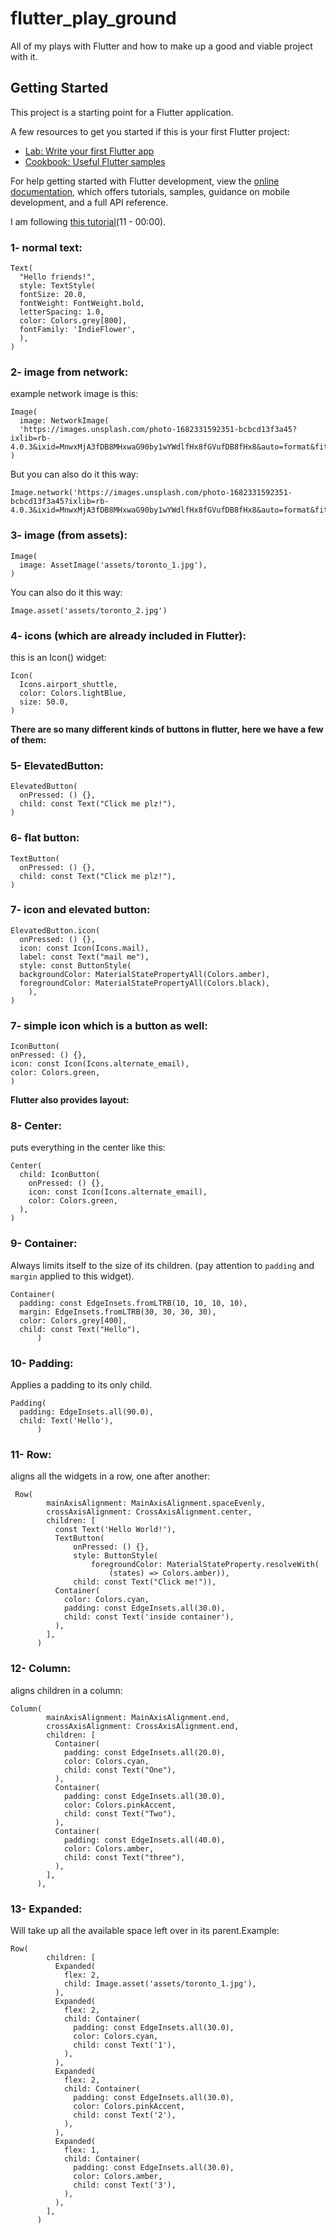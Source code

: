 # flutter_play_ground

All of my plays with Flutter and how to make up a good and viable project with it.

## Getting Started

This project is a starting point for a Flutter application.

A few resources to get you started if this is your first Flutter project:

- [Lab: Write your first Flutter app](https://docs.flutter.dev/get-started/codelab)
- [Cookbook: Useful Flutter samples](https://docs.flutter.dev/cookbook)

For help getting started with Flutter development, view the
[online documentation](https://docs.flutter.dev/), which offers tutorials,
samples, guidance on mobile development, and a full API reference.

I am following [this tutorial](https://www.youtube.com/playlist?list=PL4cUxeGkcC9jLYyp2Aoh6hcWuxFDX6PBJ)(11 - 00:00).

### 1- normal text:

```
Text(
  "Hello friends!",
  style: TextStyle(
  fontSize: 20.0,
  fontWeight: FontWeight.bold,
  letterSpacing: 1.0,
  color: Colors.grey[800],
  fontFamily: 'IndieFlower',
  ),
)
```

### 2- image from network:

example network image is this:<br/>

```
Image(
  image: NetworkImage(
  'https://images.unsplash.com/photo-1682331592351-bcbcd13f3a45?ixlib=rb-4.0.3&ixid=MnwxMjA3fDB8MHxwaG90by1wYWdlfHx8fGVufDB8fHx8&auto=format&fit=crop&w=687&q=80'),
)
```

But you can also do it this way:

```
Image.network('https://images.unsplash.com/photo-1682331592351-bcbcd13f3a45?ixlib=rb-4.0.3&ixid=MnwxMjA3fDB8MHxwaG90by1wYWdlfHx8fGVufDB8fHx8&auto=format&fit=crop&w=687&q=80')
```

### 3- image (from assets):

```
Image(
  image: AssetImage('assets/toronto_1.jpg'),
)
```

You can also do it this way:

```
Image.asset('assets/toronto_2.jpg')
```

### 4- icons (which are already included in Flutter):

this is an Icon() widget:

```
Icon(
  Icons.airport_shuttle,
  color: Colors.lightBlue,
  size: 50.0,
)
```

<strong>There are so many different kinds of buttons in flutter, here we have a few of them:</strong>

### 5- ElevatedButton:

```
ElevatedButton(
  onPressed: () {},
  child: const Text("Click me plz!"),
)
```

### 6- flat button:

```
TextButton(
  onPressed: () {},
  child: const Text("Click me plz!"),
)
```

### 7- icon and elevated button:

```
ElevatedButton.icon(
  onPressed: () {},
  icon: const Icon(Icons.mail),
  label: const Text("mail me"),
  style: const ButtonStyle(
  backgroundColor: MaterialStatePropertyAll(Colors.amber),
  foregroundColor: MaterialStatePropertyAll(Colors.black),
    ),
)
```

### 7- simple icon which is a button as well:

```
IconButton(
onPressed: () {},
icon: const Icon(Icons.alternate_email),
color: Colors.green,
)
```


<strong>Flutter also provides layout:</strong>

### 8- Center:

puts everything in the center like this:

```
Center(
  child: IconButton(
    onPressed: () {},
    icon: const Icon(Icons.alternate_email),
    color: Colors.green,
  ),
)
```

### 9- Container:

Always limits itself to the size of its children.
(pay attention to `padding` and `margin` applied to this widget).
```
Container(
  padding: const EdgeInsets.fromLTRB(10, 10, 10, 10),
  margin: EdgeInsets.fromLTRB(30, 30, 30, 30),
  color: Colors.grey[400],
  child: const Text("Hello"),
      )
```

### 10- Padding:

Applies a padding to its only child.

```
Padding(
  padding: EdgeInsets.all(90.0),
  child: Text('Hello'),
      )
```

### 11- Row:

aligns all the widgets in a row, one after another:

```
 Row(
        mainAxisAlignment: MainAxisAlignment.spaceEvenly,
        crossAxisAlignment: CrossAxisAlignment.center,
        children: [
          const Text('Hello World!'),
          TextButton(
              onPressed: () {},
              style: ButtonStyle(
                  foregroundColor: MaterialStateProperty.resolveWith(
                      (states) => Colors.amber)),
              child: const Text("Click me!")),
          Container(
            color: Colors.cyan,
            padding: const EdgeInsets.all(30.0),
            child: const Text('inside container'),
          ),
        ],
      )
```

### 12- Column:

aligns children in a column:

```
Column(
        mainAxisAlignment: MainAxisAlignment.end,
        crossAxisAlignment: CrossAxisAlignment.end,
        children: [
          Container(
            padding: const EdgeInsets.all(20.0),
            color: Colors.cyan,
            child: const Text("One"),
          ),
          Container(
            padding: const EdgeInsets.all(30.0),
            color: Colors.pinkAccent,
            child: const Text("Two"),
          ),
          Container(
            padding: const EdgeInsets.all(40.0),
            color: Colors.amber,
            child: const Text("three"),
          ),
        ],
      ),
```

### 13- Expanded:

Will take up all the available space left over in its parent.Example:

```
Row(
        children: [
          Expanded(
            flex: 2,
            child: Image.asset('assets/toronto_1.jpg'),
          ),
          Expanded(
            flex: 2,
            child: Container(
              padding: const EdgeInsets.all(30.0),
              color: Colors.cyan,
              child: const Text('1'),
            ),
          ),
          Expanded(
            flex: 2,
            child: Container(
              padding: const EdgeInsets.all(30.0),
              color: Colors.pinkAccent,
              child: const Text('2'),
            ),
          ),
          Expanded(
            flex: 1,
            child: Container(
              padding: const EdgeInsets.all(30.0),
              color: Colors.amber,
              child: const Text('3'),
            ),
          ),
        ],
      )
```
